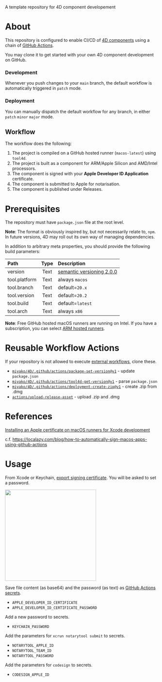 A template repository for 4D component developement

# About

This repository is configured to enable CI/CD of [4D components](https://developer.4d.com/docs/Concepts/components) using a chain of [GitHub Actions](https://docs.github.com/en/actions).

You may clone it to get started with your own 4D component development on GitHub.

### Development

Whenever you push changes to your `main` branch, the default workflow is automatically triggered in `patch` mode.

### Deployment

You can manually dispatch the default workflow for any branch, in either `patch` `minor` `major` mode.

## Workflow

The workflow does the following:

1. The project is compiled on a GitHub hosted runner (`macos-latest`) using `tool4d`.
1. The project is built as a component for ARM/Apple Silicon and AMD/Intel processors.
1. The component is signed with your **Apple Developer ID Application** certificate.
1. The component is submitted to Apple for notarisation.
1. The component is published under Releases.

# Prerequisites

The repository must have `package.json` file  at the root level. 

**Note**: The format is obviously inspired by, but not necessarily relate to, `npm`. In future versions, 4D may roll out its own way of managing dependencies.

In addition to arbitrary meta properties, you should provide the following build parameters:

|Path|Type|Description
|:-|:-:|:-|
|version|Text|[semantic versioning 2.0.0](https://semver.org)|
|tool.platform|Text|always `macos`|
|tool.branch|Text|default=`20.x`|
|tool.version|Text|default=`20.2`|
|tool.build|Text|default=`latest`|
|tool.arch|Text|always `x86`|

**Note**: Free GitHub hosted macOS runners are running on Intel. If you have a subscription, you can select [ARM hosted runners](https://docs.github.com/en/actions/using-github-hosted-runners/about-larger-runners/about-larger-runners).

# Reusable Workflow Actions

If your repository is not allowed to execute [external workflows](https://docs.github.com/en/enterprise-cloud@latest/actions/using-workflows/reusing-workflows), clone these.

* [`miyako/4D/.github/actions/package-set-version@v1`](https://github.com/miyako/4D/blob/v1/.github/actions/package-set-version/action.yml) - update 
`package.json`
* [`miyako/4D/.github/actions/tool4d-get-version@v1`](https://github.com/miyako/4D/blob/v1/.github/actions/tool4d-get-version/action.yml) - parse `package.json`
* [`miyako/4D/.github/actions/deployment-create-zip@v1`](https://github.com/miyako/4D/blob/v1/.github/actions/deployment-create-zip/action.yml) - create .zip from .dmg
* [`actions/upload-release-asset`](https://github.com/actions/upload-release-asset) - upload .zip and .dmg

# References

[Installing an Apple certificate on macOS runners for Xcode development](https://docs.github.com/en/actions/deployment/deploying-xcode-applications/installing-an-apple-certificate-on-macos-runners-for-xcode-development)

c.f. https://localazy.com/blog/how-to-automatically-sign-macos-apps-using-github-actions

# Usage

From Xcode or Keychain, [export signing certificate](https://help.apple.com/xcode/mac/current/#/dev154b28f09). You will be asked to set a password.

<img src="https://github.com/miyako/4d-template-component-cicd/assets/1725068/f5a70c38-ace0-424b-a62a-40c058ea1667" width="auto" height="300px" />

Save file content (as base64) and the password (as text) as [GitHub Actions secrets](https://docs.github.com/en/actions/security-guides/using-secrets-in-github-actions).

* `APPLE_DEVELOPER_ID_CERTIFICATE`
* `APPLE_DEVELOPER_ID_CERTIFICATE_PASSWORD`

Add a new password to secrets.

* `KEYCHAIN_PASSWORD`

Add the parameters for `xcrun notarytool submit` to secrets.

* `NOTARYTOOL_APPLE_ID`
* `NOTARYTOOL_TEAM_ID`
* `NOTARYTOOL_PASSWORD`

Add the parameters for `codesign` to secrets.

* `CODESIGN_APPLE_ID`

